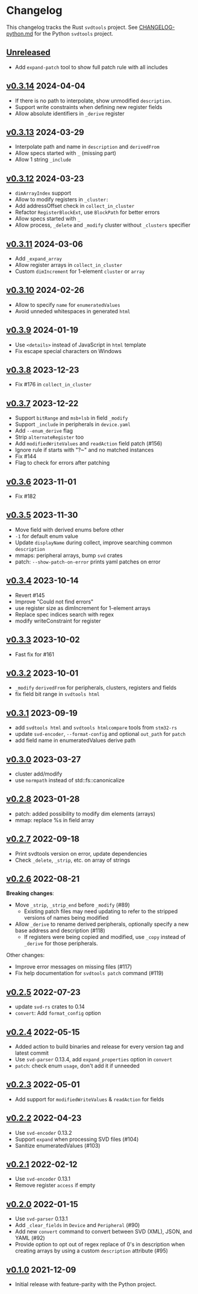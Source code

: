 # Changelog

This changelog tracks the Rust `svdtools` project. See
[CHANGELOG-python.md](CHANGELOG-python.md) for the Python `svdtools` project.

## [Unreleased]

* Add `expand-patch` tool to show full patch rule with all includes

## [v0.3.14] 2024-04-04

* If there is no path to interpolate, show unmodified `description`.
* Support write constraints when defining new register fields
* Allow absolute identifiers in `_derive` register

## [v0.3.13] 2024-03-29

* Interpolate path and name in `description` and `derivedFrom`
* Allow specs started with `_` (missing part)
* Allow 1 string `_include`

## [v0.3.12] 2024-03-23

* `dimArrayIndex` support
* Allow to modify registers in `_cluster:`
* Add addressOffset check in `collect_in_cluster`
* Refactor `RegisterBlockExt`, use `BlockPath` for better errors
* Allow specs started with `_`
* Allow process, `_delete` and `_modify` cluster without `_clusters` specifier

## [v0.3.11] 2024-03-06

* Add `_expand_array`
* Allow register arrays in `collect_in_cluster`
* Custom `dimIncrement` for 1-element `cluster` or `array`

## [v0.3.10] 2024-02-26

* Allow to specify `name` for `enumeratedValues`
* Avoid unneded whitespaces in generated `html`

## [v0.3.9] 2024-01-19

* Use `<details>` instead of JavaScript in `html` template
* Fix escape special characters on Windows 

## [v0.3.8] 2023-12-23

* Fix #176 in `collect_in_cluster`

## [v0.3.7] 2023-12-22

* Support `bitRange` and `msb+lsb` in field `_modify`
* Support `_include` in peripherals in `device.yaml`
* Add `--enum_derive` flag
* Strip `alternateRegister` too
* Add `modifiedWriteValues` and `readAction` field patch (#156)
* Ignore rule if starts with "?~" and no matched instances
* Fix #144
* Flag to check for errors after patching

## [v0.3.6] 2023-11-01

* Fix #182

## [v0.3.5] 2023-11-30

* Move field with derived enums before other
* `-1` for default enum value
* Update `displayName` during collect, improve searching common `description`
* mmaps: peripheral arrays, bump `svd` crates
* patch: `--show-patch-on-error` prints yaml patches on error

## [v0.3.4] 2023-10-14

* Revert #145
* Improve "Could not find errors"
* use register size as dimIncrement for 1-element arrays
* Replace spec indices search with regex
* modify writeConstraint for register

## [v0.3.3] 2023-10-02

* Fast fix for #161

## [v0.3.2] 2023-10-01

* `_modify` `derivedFrom` for peripherals, clusters, registers and fields
* fix field bit range in `svdtools html`

## [v0.3.1] 2023-09-19

* add `svdtools html` and `svdtools htmlcompare` tools from `stm32-rs`
* update `svd-encoder`, `--format-config` and optional `out_path` for `patch`
* add field name in enumeratedValues derive path

## [v0.3.0] 2023-03-27

* cluster add/modify
* use `normpath` instead of std::fs::canonicalize

## [v0.2.8] 2023-01-28

* patch: added possibility to modify dim elements (arrays)
* mmap: replace %s in field array

## [v0.2.7] 2022-09-18

* Print svdtools version on error, update dependencies
* Check `_delete`, `_strip`, etc. on array of strings

## [v0.2.6] 2022-08-21

**Breaking changes**:

* Move `_strip`, `_strip_end` before `_modify` (#89)
    * Existing patch files may need updating to refer to the stripped
      versions of names being modified
* Allow `_derive` to rename derived peripherals, optionally specify a new base
    address and description (#118)
    * If registers were being copied and modified, use `_copy` instead of
      `_derive` for those peripherals.

Other changes:

* Improve error messages on missing files (#117)
* Fix help documentation for `svdtools patch` command (#119)

## [v0.2.5] 2022-07-23

* update `svd-rs` crates to 0.14
* `convert`: Add `format_config` option

## [v0.2.4] 2022-05-15

* Added action to build binaries and release for every version tag and latest commit
* Use `svd-parser` 0.13.4, add `expand_properties` option in `convert`
* `patch`: check enum `usage`, don't add it if unneeded

## [v0.2.3] 2022-05-01

* Add support for `modifiedWriteValues` & `readAction` for fields

## [v0.2.2] 2022-04-23

* Use `svd-encoder` 0.13.2
* Support `expand` when processing SVD files (#104)
* Sanitize enumeratedValues (#103)

## [v0.2.1] 2022-02-12

* Use `svd-encoder` 0.13.1
* Remove register `access` if empty

## [v0.2.0] 2022-01-15

* Use `svd-parser` 0.13.1
* Add `_clear_fields` in `Device` and `Peripheral` (#90)
* Add new `convert` command to convert between SVD (XML), JSON, and YAML (#92)
* Provide option to opt out of regex replace of 0's in description when
  creating arrays by using a custom `description` attribute (#95)

## [v0.1.0] 2021-12-09

* Initial release with feature-parity with the Python project.

[Unreleased]: https://github.com/rust-embedded/svdtools/compare/v0.3.14...HEAD
[v0.3.14]: https://github.com/rust-embedded/svdtools/compare/v0.3.13...v0.3.14
[v0.3.13]: https://github.com/rust-embedded/svdtools/compare/v0.3.12...v0.3.13
[v0.3.12]: https://github.com/rust-embedded/svdtools/compare/v0.3.11...v0.3.12
[v0.3.11]: https://github.com/rust-embedded/svdtools/compare/v0.3.10...v0.3.11
[v0.3.10]: https://github.com/rust-embedded/svdtools/compare/v0.3.9...v0.3.10
[v0.3.9]: https://github.com/rust-embedded/svdtools/compare/v0.3.8...v0.3.9
[v0.3.8]: https://github.com/rust-embedded/svdtools/compare/v0.3.7...v0.3.8
[v0.3.7]: https://github.com/rust-embedded/svdtools/compare/v0.3.6...v0.3.7
[v0.3.6]: https://github.com/rust-embedded/svdtools/compare/v0.3.5...v0.3.6
[v0.3.5]: https://github.com/rust-embedded/svdtools/compare/v0.3.4...v0.3.5
[v0.3.4]: https://github.com/rust-embedded/svdtools/compare/v0.3.3...v0.3.4
[v0.3.3]: https://github.com/rust-embedded/svdtools/compare/v0.3.2...v0.3.3
[v0.3.2]: https://github.com/rust-embedded/svdtools/compare/v0.3.1...v0.3.2
[v0.3.1]: https://github.com/rust-embedded/svdtools/compare/v0.3.0...v0.3.1
[v0.3.0]: https://github.com/rust-embedded/svdtools/compare/v0.2.8...v0.3.0
[v0.2.8]: https://github.com/rust-embedded/svdtools/compare/v0.2.7...v0.2.8
[v0.2.7]: https://github.com/rust-embedded/svdtools/compare/v0.2.6...v0.2.7
[v0.2.6]: https://github.com/rust-embedded/svdtools/compare/v0.2.5...v0.2.6
[v0.2.5]: https://github.com/rust-embedded/svdtools/compare/v0.2.4...v0.2.5
[v0.2.4]: https://github.com/rust-embedded/svdtools/compare/v0.2.3...v0.2.4
[v0.2.3]: https://github.com/rust-embedded/svdtools/compare/v0.2.2...v0.2.3
[v0.2.2]: https://github.com/rust-embedded/svdtools/compare/v0.2.1...v0.2.2
[v0.2.1]: https://github.com/rust-embedded/svdtools/compare/v0.2.0...v0.2.1
[v0.2.0]: https://github.com/rust-embedded/svdtools/compare/35c3a79...v0.2.0
[v0.1.0]: https://github.com/rust-embedded/svdtools/pull/84

